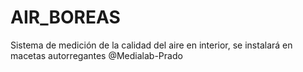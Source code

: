 # AIR_BOREAS
Sistema de medición de la calidad del aire en interior, se instalará en macetas autorregantes @Medialab-Prado
